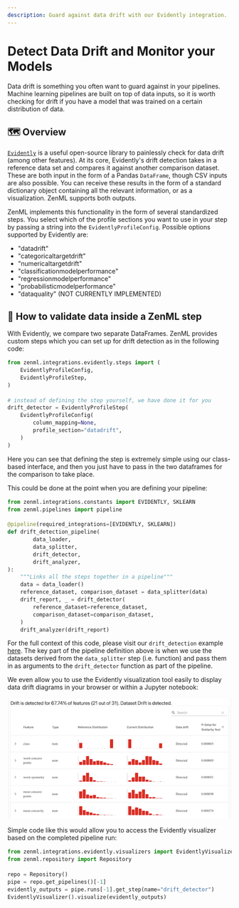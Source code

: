 ```yaml
---
description: Guard against data drift with our Evidently integration.
---
```


# Detect Data Drift and Monitor your Models

Data drift is something you often want to guard against in your pipelines.
Machine learning pipelines are built on top of data inputs, so it is worth
checking for drift if you have a model that was trained on a certain
distribution of data.

## 🗺 Overview

[`Evidently`](https://github.com/evidentlyai/evidently) is a
useful open-source library to painlessly check for data drift (among other
features). At its core, Evidently's drift detection takes in a reference data
set and compares it against another comparison dataset. These are both input in
the form of a Pandas `DataFrame`, though CSV inputs are also possible. You can
receive these results in the form of a standard dictionary object containing all
the relevant information, or as a visualization. ZenML supports both outputs.

ZenML implements this functionality in the form of several standardized steps.
You select which of the profile sections you want to use in your step by passing
a string into the `EvidentlyProfileConfig`. Possible options supported by
Evidently are:

- "datadrift"
- "categoricaltargetdrift"
- "numericaltargetdrift"
- "classificationmodelperformance"
- "regressionmodelperformance"
- "probabilisticmodelperformance"
- "dataquality" (NOT CURRENTLY IMPLEMENTED)

## 🧰 How to validate data inside a ZenML step

With Evidently, we compare two separate DataFrames. ZenML provides custom steps
which you can set up for drift detection as in the following code:

```python
from zenml.integrations.evidently.steps import (
    EvidentlyProfileConfig,
    EvidentlyProfileStep,
)

# instead of defining the step yourself, we have done it for you
drift_detector = EvidentlyProfileStep(
    EvidentlyProfileConfig(
        column_mapping=None,
        profile_section="datadrift",
    )
)
```

Here you can see that defining the step is extremely simple using our
class-based interface, and then you just have to pass in the two dataframes for
the comparison to take place.

This could be done at the point when you are defining your pipeline:

```python
from zenml.integrations.constants import EVIDENTLY, SKLEARN
from zenml.pipelines import pipeline

@pipeline(required_integrations=[EVIDENTLY, SKLEARN])
def drift_detection_pipeline(
        data_loader,
        data_splitter,
        drift_detector,
        drift_analyzer,
):
    """Links all the steps together in a pipeline"""
    data = data_loader()
    reference_dataset, comparison_dataset = data_splitter(data)
    drift_report, _ = drift_detector(
        reference_dataset=reference_dataset,
        comparison_dataset=comparison_dataset,
    )
    drift_analyzer(drift_report)
```

For the full context of this code, please visit our `drift_detection` example
[here](https://github.com/zenml-io/zenml/tree/main/examples/drift_detection).
The key part of the pipeline definition above is when we use the datasets
derived from the `data_splitter` step (i.e. function) and pass them in as
arguments to the `drift_detector` function as part of the pipeline.

We even allow you to use the Evidently visualization tool easily to display data
drift diagrams in your browser or within a Jupyter notebook:

![Evidently drift visualization UI](../../assets/evidently/drift_visualization.png)

Simple code like this would allow you to access the Evidently visualizer based
on the completed pipeline run:

```python
from zenml.integrations.evidently.visualizers import EvidentlyVisualizer
from zenml.repository import Repository

repo = Repository()
pipe = repo.get_pipelines()[-1]
evidently_outputs = pipe.runs[-1].get_step(name="drift_detector")
EvidentlyVisualizer().visualize(evidently_outputs)
```
